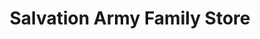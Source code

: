 ---
title: "Salvation Army Family Store"
url: /hamilton/salvation-army-family-store/
shop: Gebrauchtwaren
---